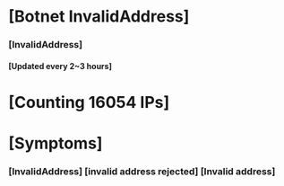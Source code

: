 # [Botnet InvalidAddress]
### [InvalidAddress]
#### [Updated every 2~3 hours]

# [Counting 16054 IPs]

# [Symptoms] 

###   [InvalidAddress] [invalid address rejected] [Invalid address]
